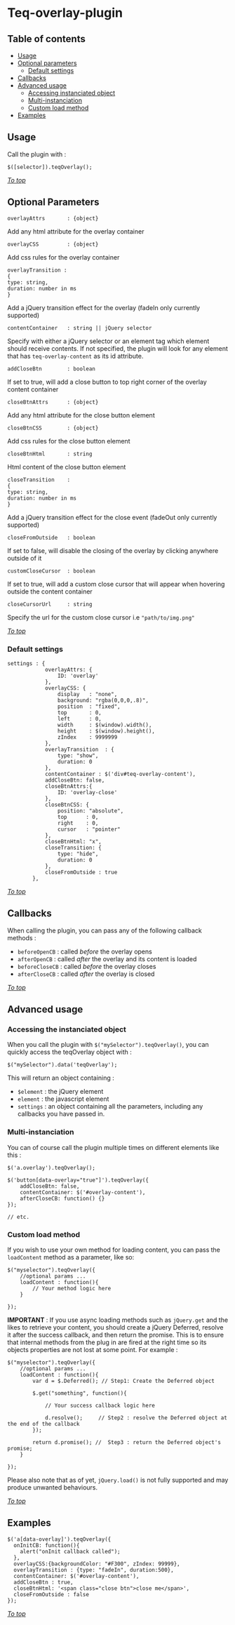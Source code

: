 Teq-overlay-plugin
==================

Table of contents
------------------

* [Usage](#usage)
* [Optional parameters](#optional-params)
	* [Default settings](#default-settings)
* [Callbacks](#callbacks)
* [Advanced usage](#advanced-usage)
	* [Accessing instanciated object](#accessing-the-instanciated-object)
	* [Multi-instanciation](#multi-instanciation)
	* [Custom load method](#custom-load-method)
* [Examples](#examples)

Usage 
------------------

Call the plugin with :

	$([selector]).teqOverlay();


[*To top*](#table-of-contents)

Optional Parameters
-------------------

	overlayAttrs       : {object}
Add any html attribute for the overlay container 

	overlayCSS         : {object}
Add css rules for the overlay container

	overlayTransition :
	{
	type: string, 
	duration: number in ms
	}
Add a jQuery transition effect for the overlay (fadeIn only currently supported)

	contentContainer   : string || jQuery selector
Specify with either a jQuery selector or an element tag which element should receive contents.
If not specified, the plugin will look for any element that has `teq-overlay-content` as its id attribute.

	addCloseBtn        : boolean
If set to true, will add a close button to top right corner of the overlay content container

	closeBtnAttrs      : {object}
Add any html attribute for the close button element

	closeBtnCSS        : {object}
Add css rules for the close button element

	closeBtnHtml       : string
Html content of the close button element

	closeTransition    : 
	{	
	type: string, 
	duration: number in ms
	}
Add a jQuery transition effect for the close event (fadeOut only currently supported)

	closeFromOutside   : boolean
If set to false, will disable the closing of the overlay by clicking anywhere outside of it
	
	customCloseCursor  : boolean
If set to true, will add a custom close cursor that will appear when hovering outside the content container 

	closeCursorUrl     : string
Specify the url for the custom close cursor i.e `"path/to/img.png"`

[*To top*](#table-of-contents)

### Default settings

	settings : {
				overlayAttrs: {
					ID: 'overlay'
				},
				overlayCSS: {
					display   : "none",
					background: "rgba(0,0,0,.8)",
					position  : "fixed",
					top       : 0,
					left      : 0,
					width     : $(window).width(),
					height    : $(window).height(),
					zIndex    : 9999999
				},
				overlayTransition  : {
					type: "show", 
					duration: 0
				},
				contentContainer : $('div#teq-overlay-content'),
				addCloseBtn: false,
				closeBtnAttrs:{
					ID: 'overlay-close'
				},
				closeBtnCSS: {
					position: "absolute",
					top      : 0,
					right    : 0,
					cursor   : "pointer"
				},
				closeBtnHtml: "x",
				closeTransition: {
					type: "hide",
					duration: 0
				},
				closeFromOutside : true
			},

[*To top*](#table-of-contents)

Callbacks
------------------

When calling the plugin, you can pass any of the following callback methods :

* `beforeOpenCB`  : called *before* the overlay opens
* `afterOpenCB`   : called *after* the overlay and its content is loaded
* `beforeCloseCB` : called *before* the overlay closes
* `afterCloseCB`  : called *after* the overlay is closed

[*To top*](#table-of-contents)

Advanced usage
------------------
### Accessing the instanciated object

When you call the plugin with `$("mySelector").teqOverlay()`, you can quickly access the teqOverlay object with :

	$("mySelector").data('teqOverlay');

This will return an object containing :

* `$element` : the jQuery element
* `element`  : the javascript element 
* `settings` : an object containing all the parameters, including any callbacks you have passed in.

### Multi-instanciation

You can of course call the plugin multiple times on different elements like this :

	$('a.overlay').teqOverlay();

	$('button[data-overlay="true"]').teqOverlay({
		addCloseBtn: false,
		contentContainer: $('#overlay-content'),
		afterCloseCB: function() {}
	});

	// etc.

### Custom load method

If you wish to use your own method for loading content, you can pass the `loadContent` method as a parameter, like so:

	$("myselector").teqOverlay({
		//optional params ...
		loadContent : function(){
			// Your method logic here
		}
	       
	});

__IMPORTANT__ : If you use async loading methods such as `jQuery.get` and the likes to retrieve your content, you should create a jQuery Deferred, resolve it after the success callback, and then return the promise. This is to ensure that internal methods from the plug in are fired at the right time so its objects properties are not lost at some point.
For example :

	$("myselector").teqOverlay({
		//optional params ...
		loadContent : function(){
			var d = $.Deferred(); // Step1: Create the Deferred object
			
			$.get("something", function(){

				// Your success callback logic here

				d.resolve();     // Step2 : resolve the Deferred object at the end of the callback
			});

			return d.promise(); //  Step3 : return the Deferred object's promise;
		}
	       
	});

Please also note that as of yet, `jQuery.load()` is not fully supported and may produce unwanted behaviours.

[*To top*](#table-of-contents)

Examples
-------------------

    $('a[data-overlay]').teqOverlay({
      onInitCB: function(){
        alert("onInit callback called");
      },
      overlayCSS:{backgroundColor: "#F300", zIndex: 99999},
      overlayTransition : {type: "fadeIn", duration:500},
      contentContainer: $('#overlay-content'),
      addCloseBtn : true,
      closeBtnHtml: '<span class="close btn">close me</span>',
      closeFromOutside : false
    });

[*To top*](#table-of-contents)
